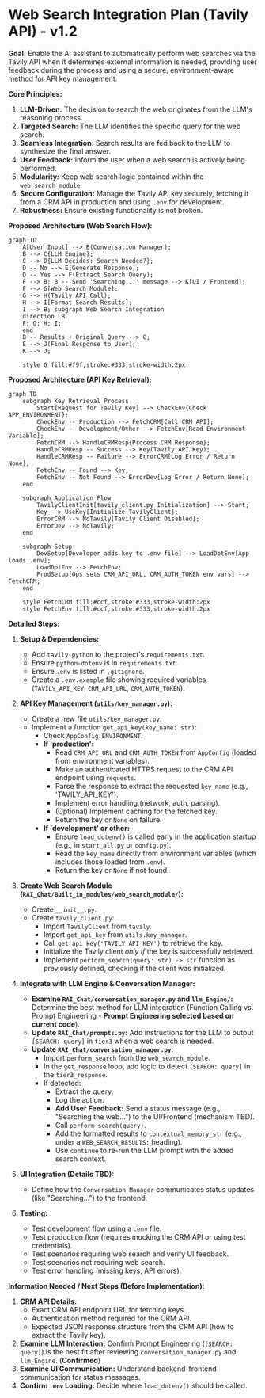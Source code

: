 # Web Search Integration Plan (Tavily API) - v1.2

**Goal:** Enable the AI assistant to automatically perform web searches via the Tavily API when it determines external information is needed, providing user feedback during the process and using a secure, environment-aware method for API key management.

**Core Principles:**

1.  **LLM-Driven:** The decision to search the web originates from the LLM's reasoning process.
2.  **Targeted Search:** The LLM identifies the specific query for the web search.
3.  **Seamless Integration:** Search results are fed back to the LLM to synthesize the final answer.
4.  **User Feedback:** Inform the user when a web search is actively being performed.
5.  **Modularity:** Keep web search logic contained within the `web_search_module`.
6.  **Secure Configuration:** Manage the Tavily API key securely, fetching it from a CRM API in production and using `.env` for development.
7.  **Robustness:** Ensure existing functionality is not broken.

**Proposed Architecture (Web Search Flow):**

```mermaid
graph TD
    A[User Input] --> B(Conversation Manager);
    B --> C{LLM Engine};
    C --> D{LLM Decides: Search Needed?};
    D -- No --> E[Generate Response];
    D -- Yes --> F(Extract Search Query);
    F --> B; B -- Send 'Searching...' message --> K[UI / Frontend];
    F --> G[Web Search Module];
    G --> H(Tavily API Call);
    H --> I[Format Search Results];
    I --> B; subgraph Web Search Integration
    direction LR
    F; G; H; I;
    end
    B -- Results + Original Query --> C;
    E --> J(Final Response to User);
    K --> J;

    style G fill:#f9f,stroke:#333,stroke-width:2px
```

**Proposed Architecture (API Key Retrieval):**

```mermaid
graph TD
    subgraph Key Retrieval Process
        Start[Request for Tavily Key] --> CheckEnv{Check APP_ENVIRONMENT};
        CheckEnv -- Production --> FetchCRM[Call CRM API];
        CheckEnv -- Development/Other --> FetchEnv[Read Environment Variable];
        FetchCRM --> HandleCRMResp{Process CRM Response};
        HandleCRMResp -- Success --> Key(Tavily API Key);
        HandleCRMResp -- Failure --> ErrorCRM[Log Error / Return None];
        FetchEnv -- Found --> Key;
        FetchEnv -- Not Found --> ErrorDev[Log Error / Return None];
    end

    subgraph Application Flow
        TavilyClientInit[tavily_client.py Initialization] --> Start;
        Key --> UseKey[Initialize TavilyClient];
        ErrorCRM --> NoTavily[Tavily Client Disabled];
        ErrorDev --> NoTavily;
    end

    subgraph Setup
        DevSetup[Developer adds key to .env file] --> LoadDotEnv[App loads .env];
        LoadDotEnv --> FetchEnv;
        ProdSetup[Ops sets CRM_API_URL, CRM_AUTH_TOKEN env vars] --> FetchCRM;
    end

    style FetchCRM fill:#ccf,stroke:#333,stroke-width:2px
    style FetchEnv fill:#ccf,stroke:#333,stroke-width:2px
```

**Detailed Steps:**

1.  **Setup & Dependencies:**
    *   Add `tavily-python` to the project's `requirements.txt`.
    *   Ensure `python-dotenv` is in `requirements.txt`.
    *   Ensure `.env` is listed in `.gitignore`.
    *   Create a `.env.example` file showing required variables (`TAVILY_API_KEY`, `CRM_API_URL`, `CRM_AUTH_TOKEN`).

2.  **API Key Management (`utils/key_manager.py`):**
    *   Create a new file `utils/key_manager.py`.
    *   Implement a function `get_api_key(key_name: str)`:
        *   Check `AppConfig.ENVIRONMENT`.
        *   **If 'production':**
            *   Read `CRM_API_URL` and `CRM_AUTH_TOKEN` from `AppConfig` (loaded from environment variables).
            *   Make an authenticated HTTPS request to the CRM API endpoint using `requests`.
            *   Parse the response to extract the requested `key_name` (e.g., 'TAVILY_API_KEY').
            *   Implement error handling (network, auth, parsing).
            *   (Optional) Implement caching for the fetched key.
            *   Return the key or `None` on failure.
        *   **If 'development' or other:**
            *   Ensure `load_dotenv()` is called early in the application startup (e.g., in `start_all.py` or `config.py`).
            *   Read the `key_name` directly from environment variables (which includes those loaded from `.env`).
            *   Return the key or `None` if not found.

3.  **Create Web Search Module (`RAI_Chat/Built_in_modules/web_search_module/`):**
    *   Create `__init__.py`.
    *   Create `tavily_client.py`:
        *   Import `TavilyClient` from `tavily`.
        *   Import `get_api_key` from `utils.key_manager`.
        *   Call `get_api_key('TAVILY_API_KEY')` to retrieve the key.
        *   Initialize the Tavily client *only if* the key is successfully retrieved.
        *   Implement `perform_search(query: str) -> str` function as previously defined, checking if the client was initialized.

4.  **Integrate with LLM Engine & Conversation Manager:**
    *   **Examine `RAI_Chat/conversation_manager.py` and `llm_Engine/`:** Determine the best method for LLM integration (Function Calling vs. Prompt Engineering - **Prompt Engineering selected based on current code**).
    *   **Update `RAI_Chat/prompts.py`:** Add instructions for the LLM to output `[SEARCH: query]` in `tier3` when a web search is needed.
    *   **Update `RAI_Chat/conversation_manager.py`:**
        *   Import `perform_search` from the `web_search_module`.
        *   In the `get_response` loop, add logic to detect `[SEARCH: query]` in the `tier3_response`.
        *   If detected:
            *   Extract the query.
            *   Log the action.
            *   **Add User Feedback:** Send a status message (e.g., "Searching the web...") to the UI/Frontend (mechanism TBD).
            *   Call `perform_search(query)`.
            *   Add the formatted results to `contextual_memory_str` (e.g., under a `WEB_SEARCH_RESULTS:` heading).
            *   Use `continue` to re-run the LLM prompt with the added search context.

5.  **UI Integration (Details TBD):**
    *   Define how the `Conversation Manager` communicates status updates (like "Searching...") to the frontend.

6.  **Testing:**
    *   Test development flow using a `.env` file.
    *   Test production flow (requires mocking the CRM API or using test credentials).
    *   Test scenarios requiring web search and verify UI feedback.
    *   Test scenarios not requiring web search.
    *   Test error handling (missing keys, API errors).

**Information Needed / Next Steps (Before Implementation):**

1.  **CRM API Details:**
    *   Exact CRM API endpoint URL for fetching keys.
    *   Authentication method required for the CRM API.
    *   Expected JSON response structure from the CRM API (how to extract the Tavily key).
2.  **Examine LLM Interaction:** Confirm Prompt Engineering (`[SEARCH: query]`) is the best fit after reviewing `conversation_manager.py` and `llm_Engine`. (**Confirmed**)
3.  **Examine UI Communication:** Understand backend-frontend communication for status messages.
4.  **Confirm `.env` Loading:** Decide where `load_dotenv()` should be called.